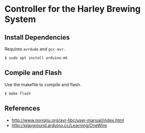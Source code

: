 Controller for the Harley Brewing System
========================================

Install Dependencies
--------------------

Requires `avrdude` and `gcc-avr`.

```
$ sudo apt install arduino-mk
```

Compile and Flash
-----------------

Use the makefile to compile and flash.

```
$ make flash
```

References
----------

- http://www.nongnu.org/avr-libc/user-manual/index.html
- http://playground.arduino.cc/Learning/OneWire
